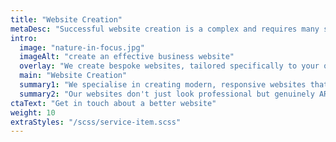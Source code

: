 ```yaml
---
title: "Website Creation"
metaDesc: "Successful website creation is a complex and requires many skills. AttractMore provide a full range of services in this area as detailed here."
intro:
  image: "nature-in-focus.jpg"
  imageAlt: "create an effective business website"
  overlay: "We create bespoke websites, tailored specifically to your organisation's needs."
  main: "Website Creation"
  summary1: "We specialise in creating modern, responsive websites that deliver value to your organisation."
  summary2: "Our websites don't just look professional but genuinely ARE professional through and through. This includes detailed search engine optimisation to improve the visibility of your site online."
ctaText: "Get in touch about a better website"
weight: 10
extraStyles: "/scss/service-item.scss"
---
```

